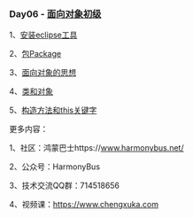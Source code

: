 ### Day06 - [面向对象初级](https://www.chengxuka.com/book/15)





1、[安装eclipse工具](https://www.chengxuka.com/book/11/article/227)

2、[包Package ](https://www.chengxuka.com/book/11/article/228)

3、[面向对象的思想](https://www.chengxuka.com/book/15/article/229)

4、[类和对象](https://www.chengxuka.com/book/15/article/230)

5、[构造方法和this关键字](https://www.chengxuka.com/book/15/article/231)





更多内容：

1、社区：鸿蒙巴士https://www.harmonybus.net/

2、公众号：HarmonyBus

3、技术交流QQ群：714518656

4、视频课：https://www.chengxuka.com
